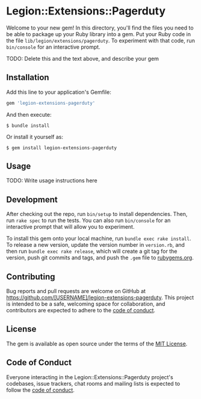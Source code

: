 # Legion::Extensions::Pagerduty

Welcome to your new gem! In this directory, you'll find the files you need to be able to package up your Ruby library into a gem. Put your Ruby code in the file `lib/legion/extensions/pagerduty`. To experiment with that code, run `bin/console` for an interactive prompt.

TODO: Delete this and the text above, and describe your gem

## Installation

Add this line to your application's Gemfile:

```ruby
gem 'legion-extensions-pagerduty'
```

And then execute:

    $ bundle install

Or install it yourself as:

    $ gem install legion-extensions-pagerduty

## Usage

TODO: Write usage instructions here

## Development

After checking out the repo, run `bin/setup` to install dependencies. Then, run `rake spec` to run the tests. You can also run `bin/console` for an interactive prompt that will allow you to experiment.

To install this gem onto your local machine, run `bundle exec rake install`. To release a new version, update the version number in `version.rb`, and then run `bundle exec rake release`, which will create a git tag for the version, push git commits and tags, and push the `.gem` file to [rubygems.org](https://rubygems.org).

## Contributing

Bug reports and pull requests are welcome on GitHub at https://github.com/[USERNAME]/legion-extensions-pagerduty. This project is intended to be a safe, welcoming space for collaboration, and contributors are expected to adhere to the [code of conduct](https://github.com/[USERNAME]/legion-extensions-pagerduty/blob/master/CODE_OF_CONDUCT.md).


## License

The gem is available as open source under the terms of the [MIT License](https://opensource.org/licenses/MIT).

## Code of Conduct

Everyone interacting in the Legion::Extensions::Pagerduty project's codebases, issue trackers, chat rooms and mailing lists is expected to follow the [code of conduct](https://github.com/[USERNAME]/legion-extensions-pagerduty/blob/master/CODE_OF_CONDUCT.md).
